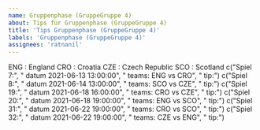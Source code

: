 ```yaml
---
name: Gruppenphase (GruppeGruppe 4)
about: Tips für Gruppenphase (GruppeGruppe 4)
title: 'Tips Gruppenphase (GruppeGruppe 4)'
labels: 'Gruppenphase (GruppeGruppe 4)'
assignees: 'ratnanil'
---
```

ENG :  England
CRO :  Croatia
CZE :  Czech Republic
SCO :  Scotland
c("Spiel 7:", "   datum 2021-06-13 13:00:00", "   teams: ENG vs CRO", "   tip:")
c("Spiel 8:", "   datum 2021-06-14 13:00:00", "   teams: SCO vs CZE", "   tip:")
c("Spiel 19:", "   datum 2021-06-18 16:00:00", "   teams: CRO vs CZE", "   tip:")
c("Spiel 20:", "   datum 2021-06-18 19:00:00", "   teams: ENG vs SCO", "   tip:")
c("Spiel 31:", "   datum 2021-06-22 19:00:00", "   teams: CRO vs SCO", "   tip:")
c("Spiel 32:", "   datum 2021-06-22 19:00:00", "   teams: CZE vs ENG", "   tip:")
